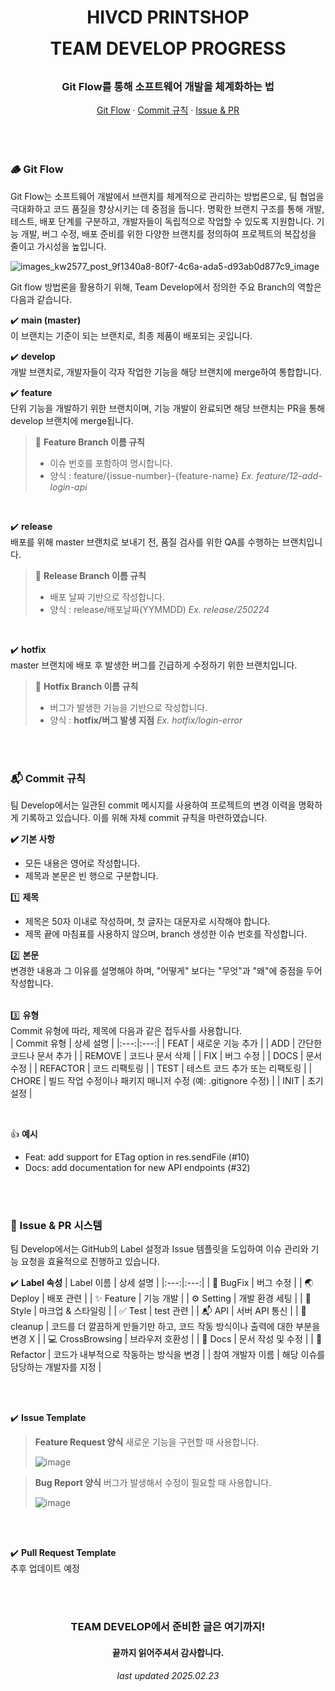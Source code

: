 <div align="center">
  <h1 align="center" style="line-height: 50px;">HIVCD PRINTSHOP <br/>TEAM DEVELOP PROGRESS</h1>
    <h3  align="center">Git Flow를 통해 소프트웨어 개발을 체계화하는 법</h3>
    <a href="#-git-flow">Git Flow</a>
    &middot;
    <a href="#-commit-규칙">Commit 규칙</a>
    &middot;
    <a href="#-issue--pr-시스템">Issue & PR</a>
</div>

<br/>
<br/>
<br/>

### 🪵 Git Flow
Git Flow는 소프트웨어 개발에서 브랜치를 체계적으로 관리하는 방법론으로, 팀 협업을 극대화하고 코드 품질을 향상시키는 데 중점을 둡니다. 명확한 브랜치 구조를 통해 개발, 테스트, 배포 단계를 구분하고, 개발자들이 독립적으로 작업할 수 있도록 지원합니다. 기능 개발, 버그 수정, 배포 준비를 위한 다양한 브랜치를 정의하여 프로젝트의 복잡성을 줄이고 가시성을 높입니다.


![images_kw2577_post_9f1340a8-80f7-4c6a-ada5-d93ab0d877c9_image](https://github.com/user-attachments/assets/21a47425-19ed-4ba6-bd17-7e92cd833fe9)

Git flow 방법론을 활용하기 위해, Team Develop에서 정의한 주요 Branch의 역할은 다음과 같습니다.

✔️ **main (master)**
<br/>
이 브랜치는 기준이 되는 브랜치로, 최종 제품이 배포되는 곳입니다.

✔️ **develop**
<br/>
개발 브랜치로, 개발자들이 각자 작업한 기능을 해당 브랜치에 merge하여 통합합니다.

✔️ **feature**
<br/>
단위 기능을 개발하기 위한 브랜치이며, 기능 개발이 완료되면 해당 브랜치는 PR을 통해 develop 브랜치에 merge됩니다. 
<br/>
> 📍 **Feature Branch 이름 규칙**
> 
> - 이슈 번호를 포함하여 명시합니다. 
> - 양식 : feature/{issue-number}-{feature-name}
>   *Ex. feature/12-add-login-api*
<br/>

✔️ **release**
<br/>
배포를 위해 master 브랜치로 보내기 전, 품질 검사를 위한 QA를 수행하는 브랜치입니다. 
<br/>
> 📍 **Release Branch 이름 규칙**
> 
> - 배포 날짜 기반으로 작성합니다.
> - 양식 : release/배포날짜(YYMMDD)
>   *Ex. release/250224*
<br/>

✔️ **hotfix**
<br/>
master 브랜치에 배포 후 발생한 버그를 긴급하게 수정하기 위한 브랜치입니다.
<br/>
> 📍 **Hotfix Branch 이름 규칙**
> 
> - 버그가 발생한 기능을 기반으로 작성합니다.
> - 양식 : **hotfix/버그 발생 지점**
>   *Ex. hotfix/login-error*

<br/>
<br/>


### 📬 Commit 규칙
팀 Develop에서는 일관된 commit 메시지를 사용하여 프로젝트의 변경 이력을 명확하게 기록하고 있습니다. 이를 위해 자체 commit 규칙을 마련하였습니다.
<br/>

**✔️ 기본 사항**
- 모든 내용은 영어로 작성합니다.
- 제목과 본문은 빈 행으로 구분합니다.

1️⃣ **제목**
- 제목은 50자 이내로 작성하며, 첫 글자는 대문자로 시작해야 합니다.
- 제목 끝에 마침표를 사용하지 않으며, branch 생성한 이슈 번호를 작성합니다.

2️⃣ **본문**
<br/>
변경한 내용과 그 이유를 설명해야 하며, "어떻게" 보다는 "무엇"과 "왜"에 중점을 두어 작성합니다.
<br/>
<br/>

3️⃣ **유형**
<br/>
Commit 유형에 따라, 제목에 다음과 같은 접두사를 사용합니다.
<br/>
| Commit 유형  |  상세 설명  |
|:---:|:---:|
| FEAT   |  새로운 기능 추가  |
| ADD   |  간단한 코드나 문서 추가  |
| REMOVE   |  코드나 문서 삭제  |
| FIX   |  버그 수정 |
| DOCS   |  문서 수정 |
| REFACTOR   |  코드 리팩토링 |
| TEST   |  테스트 코드 추가 또는 리팩토링 |
| CHORE   |  빌드 작업 수정이나 패키지 매니저 수정 (예: .gitignore 수정)  |
| INIT   |  초기 설정  |

<br/>

👍 **예시**
- Feat: add support for ETag option in res.sendFile (#10)
- Docs: add documentation for new API endpoints (#32)

<br/>
<br/>

### 🔁 Issue & PR 시스템
팀 Develop에서는 GitHub의 Label 설정과 Issue 템플릿을 도입하여 이슈 관리와 기능 요청을 효율적으로 진행하고 있습니다.


✔️ **Label 속성**
| Label 이름  |  상세 설명  |
|:---:|:---:|
| 🐞 BugFix   |  버그 수정  |
| 🌏 Deploy   |  배포 관련  |
| ✨ Feature   | 기능 개발  |
| ⚙ Setting   |  개발 환경 세팅 |
| 🎨 Style   |  마크업 & 스타일링 |
| ✅ Test   |  test 관련 |
| 📬 API   |  서버 API 통신 |
| 🧹 cleanup   |  코드를 더 깔끔하게 만들기만 하고, 코드 작동 방식이나 출력에 대한 부분을 변경 X  |
| 💻 CrossBrowsing   |  브라우저 호환성  |
| 📃 Docs   |  문서 작성 및 수정  |
| 🔨 Refactor   |  코드가 내부적으로 작동하는 방식을 변경  |
| 참여 개발자 이름  |  해당 이슈를 담당하는 개발자를 지정  |

<br/>
<br/>

✔️ **Issue Template**
> **Feature Request 양식**
> 새로운 기능을 구현할 때 사용합니다.
> 
> ![image](https://github.com/user-attachments/assets/cdbf7f14-a115-4f1b-8580-02bebfc865d7)

> **Bug Report 양식**
> 버그가 발생해서 수정이 필요할 때 사용합니다.
> 
> ![image](https://github.com/user-attachments/assets/a7b8fa40-9d28-457a-af44-cb061e23c839)

<br/>
<br/>

✔️ **Pull Request Template**
<br/>
추후 업데이트 예정

<br/>
<br/>

<div align="center">
    <h3 align="center">TEAM DEVELOP에서 준비한 글은 여기까지!</h3>
    <h4>끝까지 읽어주셔서 감사합니다.</h4>
    <h6>last updated 2025.02.23</h6>
</div>
